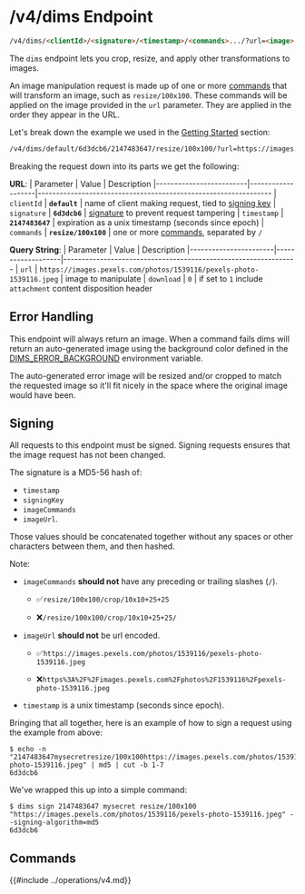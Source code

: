 # /v4/dims Endpoint

```html
/v4/dims/<clientId>/<signature>/<timestamp>/<commands>.../?url=<image>
```

The `dims` endpoint lets you crop, resize, and apply other transformations to images.

An image manipulation request is made up of one or more [commands](#commands) that will transform an image, such
as `resize/100x100`. These commands will be applied on the image provided in the
`url` parameter. They are applied in the order they appear in the URL.

Let's break down the example we used in the [Getting Started](../guide/installation.md) section:

```html
/v4/dims/default/6d3dcb6/2147483647/resize/100x100/?url=https://images.pexels.com/photos/1539116/pexels-photo-1539116.jpeg
```

Breaking the request down into its parts we get the following:

**URL**:
| Parameter               |  Value            | Description
|-------------------------|-------------------|----------------------------------------------------------------
| `clientId`              | **`default`**           | name of client making request, tied to [signing key](../configuration/signing.md)
| `signature`             | **`6d3dcb6`**           | [signature](#signing) to prevent request tampering
| `timestamp`             | **`2147483647`**        | expiration as a unix timestamp (seconds since epoch)
| `commands`              | **`resize/100x100`**    | one or more [commands](#commands), separated by `/`

**Query String**:
| Parameter             |  Value            | Description
|-----------------------|-------------------|----------------------------------------------------------------
| `url`                | `https://images.pexels.com/photos/1539116/pexels-photo-1539116.jpeg` | image to manipulate
| `download`           | `0`                | if set to `1` include `attachment` content disposition header

## Error Handling

This endpoint will always return an image.  When a command fails dims will return an auto-generated image
using the background color defined in the
[DIMS_ERROR_BACKGROUND](../configuration/other.md#dims_error_background) environment variable.

The auto-generated error image will be resized and/or cropped to match the requested image so it'll
fit nicely in the space where the original image would have been.

## Signing

All requests to this endpoint must be signed. Signing requests ensures that
the image request has not been changed.

The signature is a MD5-56 hash of:
- `timestamp`
- `signingKey`
- `imageCommands`
- `imageUrl`. 
 
Those values should be concatenated together without any spaces or other characters between them,
and then hashed.

Note:
- `imageCommands` **should not** have any preceding or trailing slashes (`/`).
  - ✅️`resize/100x100/crop/10x10+25+25`
  
  - ❌️`/resize/100x100/crop/10x10+25+25/`

- `imageUrl` **should not** be url encoded.
  - ✅️`https://images.pexels.com/photos/1539116/pexels-photo-1539116.jpeg`

  - ❌️`https%3A%2F%2Fimages.pexels.com%2Fphotos%2F1539116%2Fpexels-photo-1539116.jpeg`

- `timestamp` is a unix timestamp (seconds since epoch).

Bringing that all together, here is an example of how to sign a request using the example from above:

```shell
$ echo -n "2147483647mysecretresize/100x100https://images.pexels.com/photos/1539116/pexels-photo-1539116.jpeg" | md5 | cut -b 1-7
6d3dcb6
```

We've wrapped this up into a simple command:

```shell
$ dims sign 2147483647 mysecret resize/100x100 "https://images.pexels.com/photos/1539116/pexels-photo-1539116.jpeg" --signing-algorithm=md5
6d3dcb6
```

## Commands

{{#include ../operations/v4.md}}